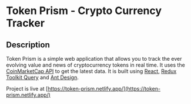 # Token Prism - Crypto Currency Tracker

## Description

Token Prism is a simple web application that allows you to track the ever evolving value and news of cryptocurrency tokens in real time. It uses the [CoinMarketCap API](https://coinmarketcap.com/api/) to get the latest data. It is built using [React](https://reactjs.org/), [Redux Toolkit Query](https://redux-toolkit.js.org/tutorials/rtk-query) and [Ant Design](https://ant.design/).

Project is live at [https://token-prism.netlify.app/](https://token-prism.netlify.app/)